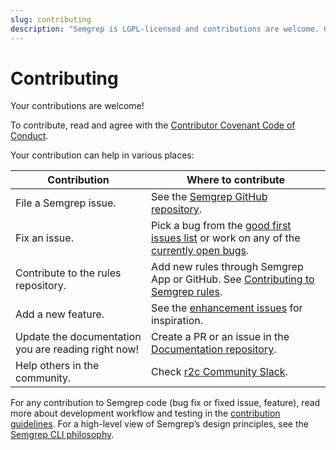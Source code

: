 ```yaml
---
slug: contributing
description: "Semgrep is LGPL-licensed and contributions are welcome. Get started by filing an issue, fixing a bug, contributing rules to the registry, adding a feature, or updating the docs. You can also contribute by helping others in the r2c Community Slack!"
---
```


# Contributing

Your contributions are welcome!

To contribute, read and agree with the [Contributor Covenant Code of Conduct](https://github.com/returntocorp/semgrep/blob/develop/CODE_OF_CONDUCT.md).

Your contribution can help in various places:

|      Contribution      |      Where to contribute      |
|------------------------|-------------------------------|
| File a Semgrep issue. | See the [Semgrep GitHub repository](https://github.com/returntocorp/semgrep/issues/new/choose). |
| Fix an issue. | Pick a bug from the [good first issues list](https://github.com/returntocorp/semgrep/issues?q=is%3Aopen+is%3Aissue+label%3A%22good+first+issue%22) or work on any of the [currently open bugs](https://github.com/returntocorp/semgrep/issues?q=is%3Aopen+is%3Aissue+label%3Abug). |
| Contribute to the rules repository. | Add new rules through Semgrep App or GitHub. See [Contributing to Semgrep rules](.../../contributing-rules.md). |
| Add a new feature. | See the [enhancement issues](https://github.com/returntocorp/semgrep/issues?q=is%3Aopen+is%3Aissue+label%3Aenhancement) for inspiration. |
| Update the documentation you are reading right now! | Create a PR or an issue in the [Documentation repository](https://github.com/returntocorp/semgrep-docs). |
| Help others in the community. | Check [r2c Community Slack](https://r2c.dev/slack). |

For any contribution to Semgrep code (bug fix or fixed issue, feature), read more about development workflow and testing in the [contribution guidelines](contributing-code.md). For a high-level view of Semgrep’s design principles, see the [Semgrep CLI philosophy](../contributing/philosophy.md).